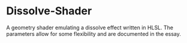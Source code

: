 # Dissolve-Shader
A geometry shader emulating a dissolve effect written in HLSL.
The parameters allow for some flexibility and are documented in the essay.
